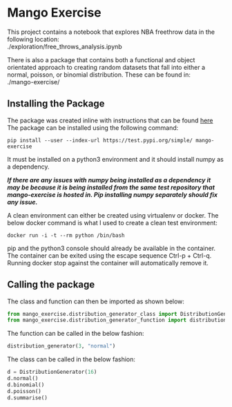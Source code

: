 # Mango Exercise

This project contains a notebook that explores NBA freethrow data in the following location:  
./exploration/free_throws_analysis.ipynb

There is also a package that contains both a functional and object orientated approach to creating random datasets that 
fall into either a normal, poisson, or binomial distribution. These can be found in:  
./mango-exercise/

## Installing the Package
The package was created inline with instructions that can be found [here](https://packaging.python.org/tutorials/packaging-projects/)  
The package can be installed using the following command:  
```
pip install --user --index-url https://test.pypi.org/simple/ mango-exercise
```
It must be installed on a python3 environment and it should install numpy as a dependency.

***If there are any issues with numpy being installed as a dependency it may be because it is being installed from the same 
test repository that mango-exercise is hosted in. Pip installing numpy separately should fix any issue.***   

A clean environment can either be created using virtualenv or docker. The below docker command is what I used to create 
a clean test environment:  
```
docker run -i -t --rm python /bin/bash
```
pip and the python3 console should already be available in the container. The container can be exited using 
the escape sequence Ctrl-p + Ctrl-q. Running docker stop against the container will automatically remove it.

## Calling the package
The class and function can then be imported as shown below:  
```python
from mango_exercise.distribution_generator_class import DistributionGenerator
from mango_exercise.distribution_generator_function import distribution_generator
```

The function can be called in the below fashion:  
```python
distribution_generator(3, "normal")
```
The class can be called in the below fashion:
```python
d = DistributionGenerator(16)
d.normal()
d.binomial()
d.poisson()
d.summarise()
```